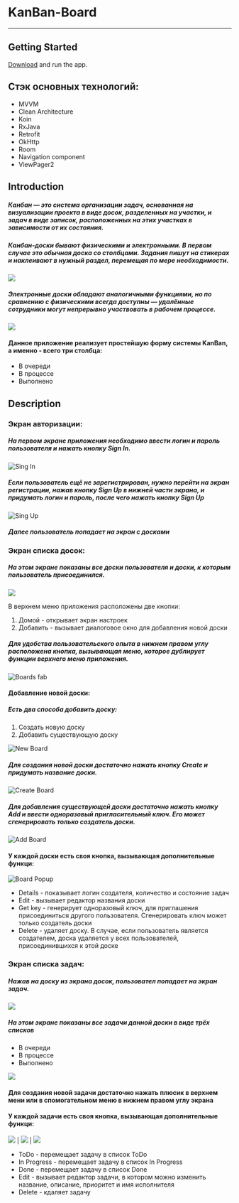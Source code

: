 # KanBan-Board
---------------

## Getting Started


[Download](https://kanban.pserver.ru/app/KanBan.apk) and run the app.

## <b>Стэк основных технологий:</b>

- MVVM
- Clean Architecture
- Koin
- RxJava
- Retrofit
- OkHttp
- Room
- Navigation component
- ViewPager2


## **Introduction**

##### Канбан — это система организации задач, основанная на визуализации проекта в виде досок, разделенных на участки, и задач в виде записок, расположенных на этих участках в зависимости от их состояния.

##### Канбан-доски бывают физическими и электронными. В первом случае это обычная доска со столбцами. Задания пишут на стикерах и наклеивают в нужный раздел, перемещая по мере необходимости.

![](https://allaboutourladies.ru/wp-content/uploads/2020/11/scale_1200-1.jpg)

##### Электронные доски обладают аналогичными функциями, но по сравнению с физическими всегда доступны — удалённые сотрудники могут непрерывно участвовать в рабочем процессе.

![](https://www.unisender.com/wp-content/uploads/2020/09/kanban-3-768x367.png)

#### Данное приложение реализует простейшую форму системы KanBan, а именно - всего три столбца:

- В очереди
- В процессе
- Выполнено


## **Description**

### Экран авторизации:

##### На первом экране приложения необходимо ввести логин и пароль пользователя и нажать кнопку **Sign In**.

![Sing In](https://kanban.pserver.ru/gifs/kanbangif0signin.gif)

##### Если пользователь ещё не зарегистрирован, нужно перейти на экран регистрации, нажав кнопку **Sign Up** в нижней части экрана, и придумать логин и пароль, после чего нажать кнопку **Sign Up**

![Sing Up](https://kanban.pserver.ru/gifs/kanbangif1signup.gif)

##### Далее пользователь попадает на экран с досками

### Экран списка досок:

##### На этом экране показаны все доски пользователя и доски, к которым пользователь присоединился.

![](https://kanban.pserver.ru/pictures/boardsscreen_short.jpg)

В верхнем меню приложения расположены две кнопки:
1) Домой - открывает экран настроек
2) Добавить - вызывает диалоговое окно для добавления новой доски

##### Для удобства пользовательского опыта в нижнем правом углу расположена кнопка, вызывающая меню, которое дублирует функции верхнего меню приложения.

![Boards fab](https://kanban.pserver.ru/gifs/kanbangif2boardsfab_short.gif)

#### Добавление новой доски:
##### Есть два способа добавить доску:
1) Создать новую доску
2) Добавить существующую доску

![New Board](https://kanban.pserver.ru/gifs/kanbangif7newboard.gif)

##### Для создания новой доски достаточно нажать кнопку **Create** и придумать название доски.

![Create Board](https://kanban.pserver.ru/gifs/kanbangif4createboard.gif)

##### Для добавления существующей доски достаточно нажать кнопку **Add** и ввести одноразовый пригласительный ключ. Его может сгенерировать только создатель доски.

![Add Board](https://kanban.pserver.ru/gifs/kanbangif7addboard.gif)

#### У каждой доски есть своя кнопка, вызывающая дополнительные функци:

![Board Popup](https://kanban.pserver.ru/gifs/kanbangif3boardpopup_short.gif)

- Details - показывает логин создателя, количество и состояние задач
- Edit - вызывает редактор названия доски
- Get key - генерирует одноразовый ключ, для приглашения присоединиться другого пользователя. Сгенерировать ключ может только создатель доски
- Delete - удаляет доску. В случае, если пользователь является создателем, доска удаляется у всех пользователей, присоединившихся к этой доске

### Экран списка задач:

##### Нажав на доску из экрана досок, пользовател попадает на экран задач.

![](https://kanban.pserver.ru/gifs/kanbangif8boardtasks.gif)

##### На этом экране показаны все задачи данной доски в виде трёх списков
- В очереди
- В процессе
- Выполнено

![](https://kanban.pserver.ru/gifs/kanbangif9tasklists.gif)

#### Для создания новой задачи достаточно нажать плюсик в верхнем мени или в спомогательном меню в нижнем правом углу экрана

#### У каждой задачи есть своя кнопка, вызывающая дополнительные функци:

![](https://kanban.pserver.ru/gifs/kanbangif10taskMove.gif) |
![](https://kanban.pserver.ru/gifs/kanbangif10taskEdit.gif) |
![](https://kanban.pserver.ru/gifs/kanbangif10taskDelete.gif)

- ToDo - перемещает задачу в список ToDo
- In Progress - перемещает задачу в список In Progress
- Done - перемещает задачу в список Done
- Edit - вызывает редактор задачи, в котором можно изменить название, описание, приоритет и имя исполнителя
- Delete - кдаляет задачу